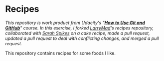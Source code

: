 # Recipes

*This repository is work product from Udacity's "****[How to Use Git and GitHub](https://www.udacity.com/course/how-to-use-git-and-github--ud775)****" course. In this exercise, I forked [LarryMad](https://github.com/LarryMad)'s recipes repository, collaborated with [Sarah Spikes](https://github.com/salogel42) on a cake recipe, made a pull request, updated a pull request to deal with conflicting changes, and merged a pull request.*

This repository contains recipes for some foods I like.
